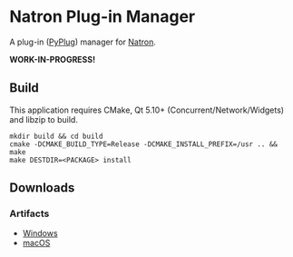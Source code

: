 # Natron Plug-in Manager

A plug-in ([PyPlug](https://github.com/NatronGitHub/natron-plugins)) manager for [Natron](https://github.com/NatronGitHub/Natron).

**WORK-IN-PROGRESS!**

## Build

This application requires CMake, Qt 5.10+ (Concurrent/Network/Widgets) and libzip to build.

```
mkdir build && cd build
cmake -DCMAKE_BUILD_TYPE=Release -DCMAKE_INSTALL_PREFIX=/usr .. && make
make DESTDIR=<PACKAGE> install
```

## Downloads

### Artifacts

* [Windows](https://github.com/rodlie/NatronPluginManager/actions/workflows/mingw.yml)
* [macOS](https://github.com/rodlie/NatronPluginManager/actions/workflows/macos.yml)
